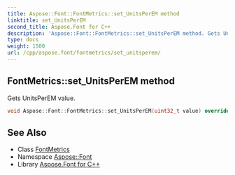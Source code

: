 ```yaml
---
title: Aspose::Font::FontMetrics::set_UnitsPerEM method
linktitle: set_UnitsPerEM
second_title: Aspose.Font for C++
description: 'Aspose::Font::FontMetrics::set_UnitsPerEM method. Gets UnitsPerEM value in C++.'
type: docs
weight: 1500
url: /cpp/aspose.font/fontmetrics/set_unitsperem/
---
```

## FontMetrics::set_UnitsPerEM method


Gets UnitsPerEM value.

```cpp
void Aspose::Font::FontMetrics::set_UnitsPerEM(uint32_t value) override
```

## See Also

* Class [FontMetrics](../)
* Namespace [Aspose::Font](../../)
* Library [Aspose.Font for C++](../../../)
